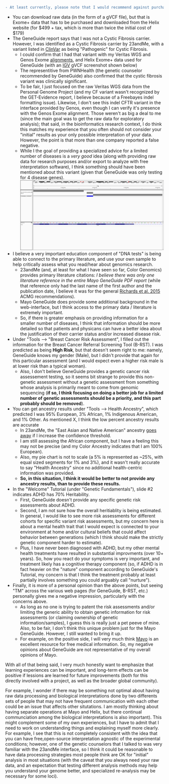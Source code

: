 ```diff
- At least currently, please note that I would recommend against purchasing this test, for the following reasons:
```

- You can download raw data (in the form of a gVCF file), but that is Exome+ data that has to be purchased and downloaded from the Helix website (for $499 + tax, which is more than twice the initial cost of $179)
- The GeneGuide report says that I was not a Cystic Fibrosis carrier.  However, I was identified as a Cystic Fibrosis carrier by 23andMe, with a variant listed in [ClinVar](https://www.ncbi.nlm.nih.gov/snp/rs121908769#clinical_significance) as being "Pathogenic" for Cystic Fibrosis.
  - I could confirm that I had that variant with my Veritas WGS and Genos Exome [alignments](https://github.com/cwarden45/DTC_Scripts/tree/master/Genos_Exome), and Helix Exome+ data used for GeneGuide (with an [IGV](http://software.broadinstitute.org/software/igv/) gVCF screenshot shown below)
  - The representitive from PWNHealth (the genetic counselor recommended by GeneGuide) also confirmed that the cystic fibrosis variant was clinically significant.
  - To be fair, I just focused on the raw Veritas WGS data from the Personal Genome Project (and my CF variant wasn't recognized by the GET-Evidence report, I believe because of a Freebayes indel formatting issue).  Likewise, I don't see this indel CFTR variant in the interface provided by Genos, even though I can verify it's presence with the Genos Exome alignment.  Those weren't as big a deal to me (since the main goal was to get the raw data for exploratory analysis); that said, in the bioinformatics research context, I do think this matches my experience that you often should not consider your "initial" results as your only possible interpretation of your data.  However, the point is that more than one company reported a false negative.
  - While I the goal of providing a specialized advice for a limited number of diseases is a *very good* idea (along with providing raw data for research purposes and/or export to analyze with free interpretation software), I think something should have been mentioned about this variant (given that GeneGuide was only testing for 4 disease genes).
![alt text](IGV_delTT.png "Helix gVCF Variant Confirmation")
- I believe a very important education component of "DNA tests" is being able to connect to the primary literature, and use your own sample to help critically assess what you read/hear about genomics research.
  - 23andMe (and, at least for what I have seen so far, Color Genomics) provides primary literature citations: *I believe there was only one literature reference in the entire Mayo GeneGuide PDF report* (while that reference only had the last name of the first author and the publication date, I believe it was for the general [Richards et al. 2015](https://www.ncbi.nlm.nih.gov/pubmed/25741868) ACMG recommendations).
  - Mayo GeneGuide does provide some additional background in the web-interface, but I think access to the primary data / literature is extremely important.
  - So, if there is greater emphasis on providing information for a smaller number of diseases, I think that information should be more detailed so that patients and physicans can have a better idea about the justification of their carrier status and/or increased disease risk.
- Under "Tools --> "Breast Cancer Risk Assessment", I filled out the information for the Breast Cancer Referral Screening Tool (B-RST).  I was predicted as being **High Risk**, but that doesn't seem right to me: namely, GeneGuide knows my gender (Male), but I didn't provide that again for this particular assessment (and I would expect even a higher risk male is at lower risk than a typical woman).
  - Also, I don't believe GeneGuide provides a genetic cancer risk assessement testing, so it seems bit strange to provide this non-genetic assessment without a genetic assessment from something whose analysis is primarily meant to come from genomic sequencing (**if so, I think focusing on doing a better job for a limited number of genetic assessments should be a priority, and this part probably should be removed**).
- You can get ancestry results under "Tools --> Health Ancestry", which predicted I was 95% European, 3% African, 1% Indigenous American, and 1% Other.  As mentioned X, I think the low percent ancestry results are accurate
  - In 23andMe, the "East Asian and Native American" ancestry [goes away](https://github.com/cwarden45/DTC_Scripts/tree/master/23andMe/Ancestry_plus_1000_Genomes) if I increase the confidence threshold.
  - I am still assessing the African component, but I have a feeling this may not be precise (and my Color Ancestry indicates that I am 100% European).
  - Also, my pie chart is not to scale (a 5% is represented as ~25%, with equal sized segments for 1% and 3%), and it wasn't really accurate to say "Health Ancestry" since no additional health-centric information was provided.
  - **So, in this situation, I think it would be better to not provide any ancestry results, than to provide these results.**
- In the "Welcome" Tutorial (under "Genetic Fundamentals"), slide #2 indicates ADHD has 70% Heritability.
  - First, GeneGuide doesn't provide any specific genetic risk assessments about ADHD.
  - Second, I am not sure how the overall heritiablity is being estimated.  In general, I would like to see more risk assessments for different cohorts for specific variant risk assessments, but my concern here is about a mental health trait that I would expect is connected to your environment at home and/or cultural beliefs that could affect behavior between generations (which I think should make the strictly genetic component harder to estimate).
  - Plus, I have never been diagnosed with ADHD, but my other mental health treatments have resulted in substantial improvments (over 10+ years).  So, how you react do your symptoms is very important, and treatment likely has a cognitive therapy component (so, if ADHD is in fact heavier on the "nature" component according to GeneGuide's Tutorial, my concern is that I think the treatment probably at least partially involves something you could arguably call "nurture").
- Finally, it is more of a personal opinion than the above points, but seeing "TM" across the various web pages (for GeneGuide, B-RST, etc.) personally gives me a negative impression, particularly with the concerns above.
  - As long as no one is trying to patent the risk assessments and/or limiting the generic ability to obtain genetic information for risk assessments (or claiming ownership of genetic information/samples), I guess this is really just a pet peeve of mine.  Also, to be fair, I don't think this unique problem just for the Mayo GeneGuide.  However, I still wanted to bring it up.
  - For example, on the positive side, I will very much think [Mayo](https://www.mayoclinic.org/patient-care-and-health-information) is an excellent resource for free medical information.  So, my negative opinions about GeneGuide are not representative of my overall opinions of Mayo.
  
With all of that being said, I very much honestly want to emphasize that learning experiences can be important, and long-term effects can be positive if lessions are learned for future improvements (both for this directly involved with a project, as well as the broader global community).

For example, I wonder if there may be something not optimal about having raw data processing and biological interpretations done by two differents sets of people that may not have frequent communication with each other could be an issue that affects other situtations.  I am mostly thinking about having separate operations at Mayo and Helix, but there continual communciation among the biological interpretations is also important).  This might complement some of my own experiences, but I have to admit that I need to work on understanding things and explaining myself more clearly.  For example, I see that this is not completely consistent with the idea that you can have free,open-source interpretation agnostic of the experimental conditions; however, one of the genetic counselors that I talked to was very familiar with the 23andMe interface, so I think it could be reasonable to have data processing strategies most people think are OK for "initial" analysis in most situations (with the caveat that you always need your raw data, and an expectation that testing different analysis methods may help you understand your genome better, and specialized re-analysis may be necessary for some loci).
